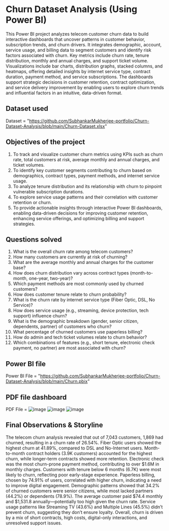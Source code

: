 # Churn Dataset Analysis (Using Power BI)
This Power BI project analyzes telecom customer churn data to build interactive dashboards that uncover patterns in customer behavior, subscription trends, and churn drivers. It integrates demographic, account, service usage, and billing data to segment customers and identify risk factors associated with churn. Key metrics include churn rate, tenure distribution, monthly and annual charges, and support ticket volume. Visualizations include bar charts, distribution graphs, stacked columns, and heatmaps, offering detailed insights by internet service type, contract duration, payment method, and service subscriptions. The dashboards support strategic decisions in customer retention, contract optimization, and service delivery improvement by enabling users to explore churn trends and influential factors in an intuitive, data-driven format.

## Dataset used
Dataset = "https://github.com/SubhankarMukherjee-portfolio/Churn-Dataset-Analysis/blob/main/Churn-Dataset.xlsx"

## Objectives of the project
1) To track and visualize customer churn metrics using KPIs such as churn rate, total customers at risk, average monthly and annual charges, and ticket volumes.
2) To identify key customer segments contributing to churn based on demographics, contract types, payment methods, and internet service usage.
3) To analyze tenure distribution and its relationship with churn to pinpoint vulnerable subscription durations.
4) To explore service usage patterns and their correlation with customer retention or churn.
5) To provide actionable insights through interactive Power BI dashboards, enabling data-driven decisions for improving customer retention, enhancing service offerings, and optimizing billing and support strategies.
   
## Questions solved
1) What is the overall churn rate among telecom customers?
2) How many customers are currently at risk of churning?
3) What are the average monthly and annual charges for the customer base?
4) How does churn distribution vary across contract types (month-to-month, one-year, two-year)?
5) Which payment methods are most commonly used by churned customers?
6) How does customer tenure relate to churn probability?
7) What is the churn rate by internet service type (Fiber Optic, DSL, No Service)?
8) How does service usage (e.g., streaming, device protection, tech support) influence churn?
9) What is the demographic breakdown (gender, senior citizen, dependents, partner) of customers who churn?
10) What percentage of churned customers use paperless billing?
11) How do admin and tech ticket volumes relate to churn behavior?
12) Which combinations of features (e.g., short tenure, electronic check payment, no partner) are most associated with churn?





## Power BI file
Power BI File = "https://github.com/SubhankarMukherjee-portfolio/Churn-Dataset-Analysis/blob/main/Churn.pbix"

## PDF file dashboard
PDF File =
![image](https://github.com/user-attachments/assets/e900335c-5ba1-4bf2-ab3d-6d34f56721e1)
![image](https://github.com/user-attachments/assets/5d799eda-1243-4298-bbd0-8004c821542f)
![image](https://github.com/user-attachments/assets/22f9c98d-2282-49cd-aef0-77acd14bf3bd)




## Final Observations & Storyline
The telecom churn analysis revealed that out of 7,043 customers, 1,869 had churned, resulting in a churn rate of 26.54%. Fiber Optic users showed the highest churn at 41.89%, compared to DSL and No-Internet users. Month-to-month contract holders (3.9K customers) accounted for the highest churn, while longer-term contracts showed more retention. Electronic check was the most churn-prone payment method, contributing to over $1.6M in monthly charges. Customers with tenure below 6 months (6.7K) were most likely to churn, reflecting poor early-stage experience. Paperless billing, chosen by 74.91% of users, correlated with higher churn, indicating a need to improve digital engagement. Demographic patterns showed that 34.2% of churned customers were senior citizens, while most lacked partners (44.2%) or dependents (78.9%). The average customer paid $74.4 monthly and $1,531.8 annually—potentially too high given the churn rate. Service usage patterns like Streaming TV (43.6%) and Multiple Lines (45.5%) didn’t prevent churn, suggesting they don’t ensure loyalty. Overall, churn is driven by a mix of short contracts, high costs, digital-only interactions, and unresolved support issues.

